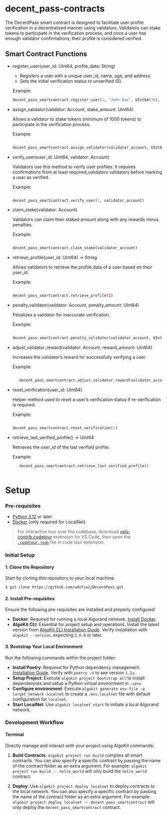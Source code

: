 # decent_pass-contracts

The DecentPass smart contract is designed to facilitate user profile verification in a decentralized manner using validators. Validators can stake tokens to participate in the verification process, and once a user has enough validator confirmations, their profile is considered verified.


## Smart Contract Functions

- register_user(user_id: UInt64, profile_data: String)

   - Registers a user with a unique user_id, name, age, and address.
   - Sets the initial verification status to unverified (0).

   Example:
   ```python
   decent_pass_smartcontract.register_user(1, "John Doe", UInt64(30), "123 Main St, Springfield")


- assign_validator(validator: Account, stake_amount: UInt64)

    Allows a validator to stake tokens (minimum of 1000 tokens) to participate in the verification process.

   Example: 
   ```python

   decent_pass_smartcontract.assign_validator(validator_account, UInt64(5000))

- verify_user(user_id: UInt64, validator: Account)

    Validators use this method to verify user profiles.
    It requires confirmations from at least required_validators validators before marking a user as verified.

   Example:
   ```python
   
   decent_pass_smartcontract.verify_user(1, validator_account)

- claim_stake(validator: Account)

    Validators can claim their staked amount along with any rewards minus penalties.

   Example:
   ```python
   
   decent_pass_smartcontract.claim_stake(validator_account)

- retrieve_profile(user_id: UInt64) -> String

    Allows validators to retrieve the profile data of a user based on their user_id.

   Example:
   ```bash

   decent_pass_smartcontract.retrieve_profile(1)

- penalty_validator(validator: Account, penalty_amount: UInt64)

    Penalizes a validator for inaccurate verification.

   Example:
   ```python

   decent_pass_smartcontract.penalty_validator(validator_account, UInt64(100))

- adjust_validator_reward(validator: Account, reward_amount: UInt64)

    Increases the validator’s reward for successfully verifying a user.

   Example:
   ```python

      decent_pass_smartcontract.adjust_validator_reward(validator_account, UInt64(200))


- reset_verification(user_id: UInt64)

    Helper method used to reset a user’s verification status if re-verification is required.

   Example:

   ```python

   decent_pass_smartcontract.reset_verification(1)

- retrieve_last_verified_profile() -> UInt64

    Retrieves the user_id of the last verified profile.

   Example:

   ```python
      decent_pass_smartcontract.retrieve_last_verified_profile()



# Setup

### Pre-requisites

- [Python 3.12](https://www.python.org/downloads/) or later
- [Docker](https://www.docker.com/) (only required for LocalNet)

> For interactive tour over the codebase, download [vsls-contrib.codetour](https://marketplace.visualstudio.com/items?itemName=vsls-contrib.codetour) extension for VS Code, then open the [`.codetour.json`](./.tours/getting-started-with-your-algokit-project.tour) file in code tour extension.

### Initial Setup

#### 1. Clone the Repository
Start by cloning this repository to your local machine.
```bash
$ git clone https://github.com/udofia2/DecentPass.git
```

#### 2. Install Pre-requisites
Ensure the following pre-requisites are installed and properly configured:

- **Docker**: Required for running a local Algorand network. [Install Docker](https://www.docker.com/).
- **AlgoKit CLI**: Essential for project setup and operations. Install the latest version from [AlgoKit CLI Installation Guide](https://github.com/algorandfoundation/algokit-cli#install). Verify installation with `algokit --version`, expecting `2.0.0` or later.

#### 3. Bootstrap Your Local Environment
Run the following commands within the project folder:

- **Install Poetry**: Required for Python dependency management. [Installation Guide](https://python-poetry.org/docs/#installation). Verify with `poetry -V` to see version `1.2`+.
- **Setup Project**: Execute `algokit project bootstrap all` to install dependencies and setup a Python virtual environment in `.venv`.
- **Configure environment**: Execute `algokit generate env-file -a target_network localnet` to create a `.env.localnet` file with default configuration for `localnet`.
- **Start LocalNet**: Use `algokit localnet start` to initiate a local Algorand network.

### Development Workflow

#### Terminal
Directly manage and interact with your project using AlgoKit commands:

1. **Build Contracts**: `algokit project run build` compiles all smart contracts. You can also specify a specific contract by passing the name of the contract folder as an extra argument.
For example: `algokit project run build -- hello_world` will only build the `hello_world` contract.

2. **Deploy**: Use `algokit project deploy localnet` to deploy contracts to the local network. You can also specify a specific contract by passing the name of the contract folder as an extra argument.
For example: `algokit project deploy localnet -- decent_pass_smartcontract` will only deploy the `decent_pass_smartcontract` contract.

